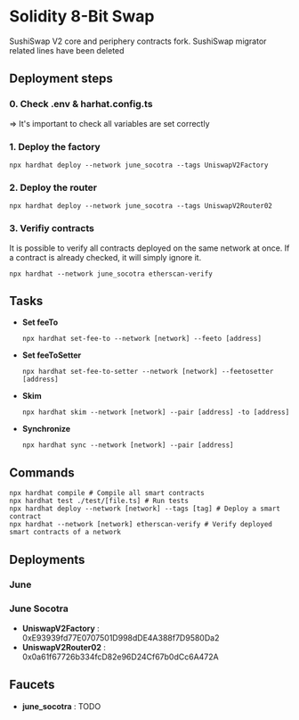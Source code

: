 # Solidity 8-Bit Swap

SushiSwap V2 core and periphery contracts fork.
SushiSwap migrator related lines have been deleted
## Deployment steps

### 0. Check .env & harhat.config.ts 
=> It's important to check all variables are set correctly

### 1. Deploy the factory

`npx hardhat deploy --network june_socotra --tags UniswapV2Factory`

### 2. Deploy the router

`npx hardhat deploy --network june_socotra --tags UniswapV2Router02`


### 3. Verifiy contracts
It is possible to verify all contracts deployed on the same network at once. If a contract is already checked, it will simply ignore it.

`npx hardhat --network june_socotra etherscan-verify`

## Tasks

- **Set feeTo**
  ```shell
  npx hardhat set-fee-to --network [network] --feeto [address]
  ```
- **Set feeToSetter**
  ```shell
  npx hardhat set-fee-to-setter --network [network] --feetosetter [address]
  ```
- **Skim**
  ```shell
  npx hardhat skim --network [network] --pair [address] -to [address]
  ```
- **Synchronize**
  ```shell
  npx hardhat sync --network [network] --pair [address]
  ```

## Commands

```shell
npx hardhat compile # Compile all smart contracts
npx hardhat test ./test/[file.ts] # Run tests
npx hardhat deploy --network [network] --tags [tag] # Deploy a smart contract
npx hardhat --network [network] etherscan-verify # Verify deployed smart contracts of a network
```

## Deployments
### June

### June Socotra
- **UniswapV2Factory** : 0xE93939fd77E0707501D998dDE4A388f7D9580Da2
- **UniswapV2Router02** : 0x0a61f67726b334fcD82e96D24Cf67b0dCc6A472A


## Faucets
- **june_socotra** : TODO

